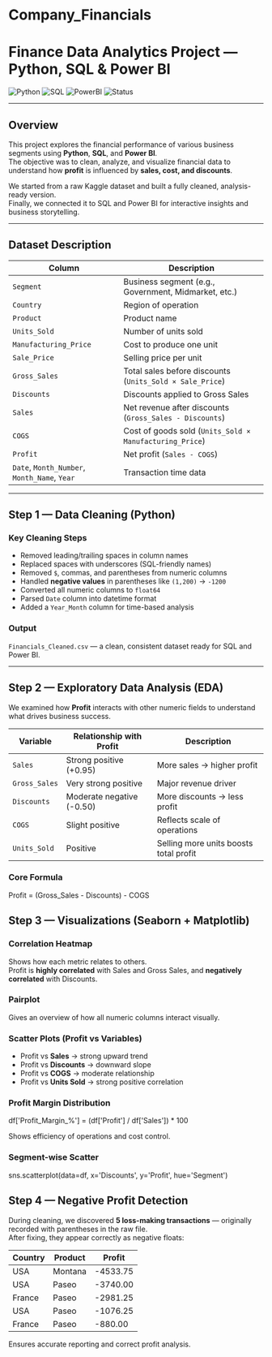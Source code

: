 # Company_Financials

#  Finance Data Analytics Project — Python, SQL & Power BI

![Python](https://img.shields.io/badge/Python-3.10+-blue?logo=python&logoColor=white)
![SQL](https://img.shields.io/badge/SQL-MySQL-orange?logo=mysql&logoColor=white)
![PowerBI](https://img.shields.io/badge/Power%20BI-Dashboard-yellow?logo=power-bi&logoColor=white)
![Status](https://img.shields.io/badge/Status-Completed-brightgreen)

---

##  Overview
This project explores the financial performance of various business segments using **Python**, **SQL**, and **Power BI**.  
The objective was to clean, analyze, and visualize financial data to understand how **profit** is influenced by **sales, cost, and discounts**.

We started from a raw Kaggle dataset and built a fully cleaned, analysis-ready version.  
Finally, we connected it to SQL and Power BI for interactive insights and business storytelling.

---

##  Dataset Description

| Column | Description |
|---------|-------------|
| `Segment` | Business segment (e.g., Government, Midmarket, etc.) |
| `Country` | Region of operation |
| `Product` | Product name |
| `Units_Sold` | Number of units sold |
| `Manufacturing_Price` | Cost to produce one unit |
| `Sale_Price` | Selling price per unit |
| `Gross_Sales` | Total sales before discounts (`Units_Sold × Sale_Price`) |
| `Discounts` | Discounts applied to Gross Sales |
| `Sales` | Net revenue after discounts (`Gross_Sales - Discounts`) |
| `COGS` | Cost of goods sold (`Units_Sold × Manufacturing_Price`) |
| `Profit` | Net profit (`Sales - COGS`) |
| `Date`, `Month_Number`, `Month_Name`, `Year` | Transaction time data |

---

##  Step 1 — Data Cleaning (Python)

###  Key Cleaning Steps
- Removed leading/trailing spaces in column names  
- Replaced spaces with underscores (SQL-friendly names)  
- Removed `$`, commas, and parentheses from numeric columns  
- Handled **negative values** in parentheses like `(1,200)` → `-1200`  
- Converted all numeric columns to `float64`  
- Parsed `Date` column into datetime format  
- Added a `Year_Month` column for time-based analysis  

###  Output
`Financials_Cleaned.csv` — a clean, consistent dataset ready for SQL and Power BI.

---

##  Step 2 — Exploratory Data Analysis (EDA)

We examined how **Profit** interacts with other numeric fields to understand what drives business success.

| Variable | Relationship with Profit | Description |
|-----------|--------------------------|--------------|
| `Sales` | Strong positive (+0.95) | More sales → higher profit |
| `Gross_Sales` | Very strong positive | Major revenue driver |
| `Discounts` | Moderate negative (-0.50) | More discounts → less profit |
| `COGS` | Slight positive | Reflects scale of operations |
| `Units_Sold` | Positive | Selling more units boosts total profit |

###  Core Formula

Profit = (Gross_Sales - Discounts) - COGS

##  Step 3 — Visualizations (Seaborn + Matplotlib)

### Correlation Heatmap
Shows how each metric relates to others.  
Profit is **highly correlated** with Sales and Gross Sales, and **negatively correlated** with Discounts.

### Pairplot
Gives an overview of how all numeric columns interact visually.

### Scatter Plots (Profit vs Variables)
- Profit vs **Sales** → strong upward trend  
- Profit vs **Discounts** → downward slope  
- Profit vs **COGS** → moderate relationship  
- Profit vs **Units Sold** → strong positive correlation  

###  Profit Margin Distribution

df['Profit_Margin_%'] = (df['Profit'] / df['Sales']) * 100

Shows efficiency of operations and cost control.

###  Segment-wise Scatter

sns.scatterplot(data=df, x='Discounts', y='Profit', hue='Segment')

##  Step 4 — Negative Profit Detection

During cleaning, we discovered **5 loss-making transactions** — originally recorded with parentheses in the raw file.  
After fixing, they appear correctly as negative floats:

| Country | Product | Profit |
|----------|----------|--------|
| USA | Montana | -4533.75 |
| USA | Paseo | -3740.00 |
| France | Paseo | -2981.25 |
| USA | Paseo | -1076.25 |
| France | Paseo | -880.00 |

 Ensures accurate reporting and correct profit analysis.


